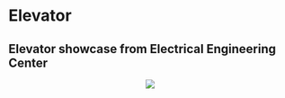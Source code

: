 # Elevator

## Elevator showcase from Electrical Engineering Center
<p align="center">
<img src="https://github.com/Alex-Nguyen/Elevator/blob/master/lift.gif">
  </p>

